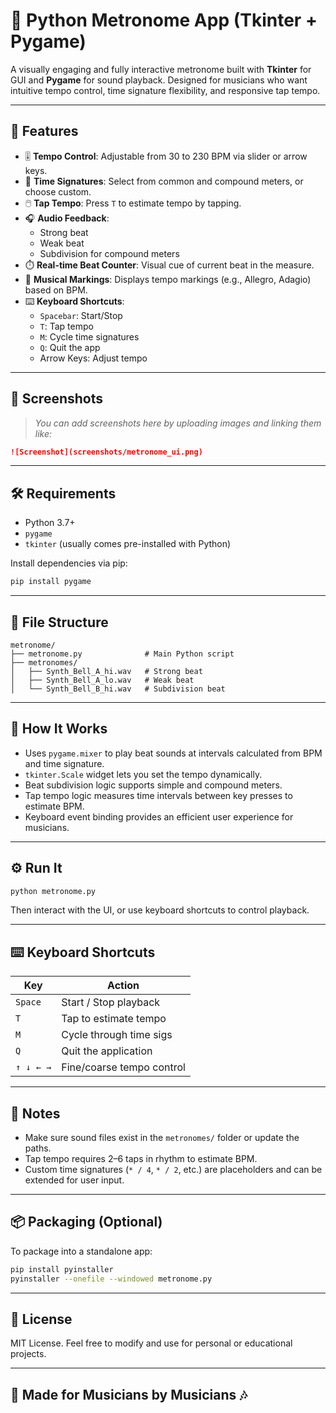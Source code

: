 # 🎵 Python Metronome App (Tkinter + Pygame)

A visually engaging and fully interactive metronome built with **Tkinter** for GUI and **Pygame** for sound playback. Designed for musicians who want intuitive tempo control, time signature flexibility, and responsive tap tempo.

---

## 🚀 Features

- 🎚️ **Tempo Control**: Adjustable from 30 to 230 BPM via slider or arrow keys.
- 🔁 **Time Signatures**: Select from common and compound meters, or choose custom.
- 🖱️ **Tap Tempo**: Press `T` to estimate tempo by tapping.
- 🎧 **Audio Feedback**: 
  - Strong beat
  - Weak beat
  - Subdivision for compound meters
- ⏱️ **Real-time Beat Counter**: Visual cue of current beat in the measure.
- 🎼 **Musical Markings**: Displays tempo markings (e.g., Allegro, Adagio) based on BPM.
- ⌨️ **Keyboard Shortcuts**:
  - `Spacebar`: Start/Stop
  - `T`: Tap tempo
  - `M`: Cycle time signatures
  - `Q`: Quit the app
  - Arrow Keys: Adjust tempo

---

## 📸 Screenshots

> _You can add screenshots here by uploading images and linking them like:_
```md
![Screenshot](screenshots/metronome_ui.png)
```

---

## 🛠️ Requirements

- Python 3.7+
- `pygame`
- `tkinter` (usually comes pre-installed with Python)

Install dependencies via pip:

```bash
pip install pygame
```

---

## 📁 File Structure

```
metronome/
├── metronome.py              # Main Python script
├── metronomes/
│   ├── Synth_Bell_A_hi.wav   # Strong beat
│   ├── Synth_Bell_A_lo.wav   # Weak beat
│   └── Synth_Bell_B_hi.wav   # Subdivision beat
```

---

## 🧠 How It Works

- Uses `pygame.mixer` to play beat sounds at intervals calculated from BPM and time signature.
- `tkinter.Scale` widget lets you set the tempo dynamically.
- Beat subdivision logic supports simple and compound meters.
- Tap tempo logic measures time intervals between key presses to estimate BPM.
- Keyboard event binding provides an efficient user experience for musicians.

---

## ⚙️ Run It

```bash
python metronome.py
```

Then interact with the UI, or use keyboard shortcuts to control playback.

---

## ⌨️ Keyboard Shortcuts

| Key        | Action                    |
|------------|---------------------------|
| `Space`    | Start / Stop playback     |
| `T`        | Tap to estimate tempo     |
| `M`        | Cycle through time sigs   |
| `Q`        | Quit the application      |
| `↑ ↓ ← →`  | Fine/coarse tempo control |

---

## 📝 Notes

- Make sure sound files exist in the `metronomes/` folder or update the paths.
- Tap tempo requires 2–6 taps in rhythm to estimate BPM.
- Custom time signatures (`* / 4`, `* / 2`, etc.) are placeholders and can be extended for user input.

---

## 📦 Packaging (Optional)

To package into a standalone app:

```bash
pip install pyinstaller
pyinstaller --onefile --windowed metronome.py
```

---

## 📄 License

MIT License. Feel free to modify and use for personal or educational projects.

---

## 🎻 Made for Musicians by Musicians 🎶
